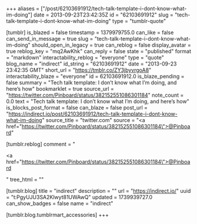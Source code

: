 +++
aliases = ["/post/62103691912/tech-talk-template-i-dont-know-what-im-doing"]
date = 2013-09-23T23:42:35Z
id = "62103691912"
slug = "tech-talk-template-i-dont-know-what-im-doing"
type = "tumblr-quote"

[tumblr]
is_blazed = false
timestamp = 1379979755.0
can_like = false
can_send_in_message = true
slug = "tech-talk-template-i-dont-know-what-im-doing"
should_open_in_legacy = true
can_reblog = false
display_avatar = true
reblog_key = "mq2AwKhk"
can_reply = false
state = "published"
format = "markdown"
interactability_reblog = "everyone"
type = "quote"
blog_name = "indirect"
id_string = "62103691912"
date = "2013-09-23 23:42:35 GMT"
short_url = "https://tmblr.co/ZY3jbyvrgoA8"
interactability_blaze = "everyone"
id = 62103691912.0
is_blaze_pending = false
summary = "Tech talk template: I don’t know what I’m doing, and here’s how"
bookmarklet = true
source_url = "https://twitter.com/Pinboard/status/382152551086301184"
note_count = 0.0
text = "Tech talk template: I don&rsquo;t know what I&rsquo;m doing, and here&rsquo;s how"
is_blocks_post_format = false
can_blaze = false
post_url = "https://indirect.io/post/62103691912/tech-talk-template-i-dont-know-what-im-doing"
source_title = "twitter.com"
source = "<a href=\"https://twitter.com/Pinboard/status/382152551086301184\">@Pinboard</a>"

[tumblr.reblog]
comment = "<p><a href=\"https://twitter.com/Pinboard/status/382152551086301184\">@Pinboard</a></p>"
tree_html = ""

[tumblr.blog]
title = "indirect"
description = ""
url = "https://indirect.io/"
uuid = "t:PgyUJU3SA2Klwyt81UWAwQ"
updated = 1739939727.0
can_show_badges = false
name = "indirect"

[tumblr.blog.tumblrmart_accessories]
+++
